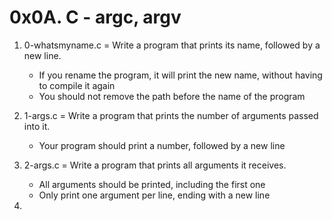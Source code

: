 # 0x0A. C - argc, argv

1. 0-whatsmyname.c = Write a program that prints its name, followed by a new line.

	* If you rename the program, it will print the new name, without having to compile it again
	* You should not remove the path before the name of the program
2. 1-args.c = Write a program that prints the number of arguments passed into it.

	* Your program should print a number, followed by a new line 
3. 2-args.c = Write a program that prints all arguments it receives.

	* All arguments should be printed, including the first one
	* Only print one argument per line, ending with a new line 
4. 
